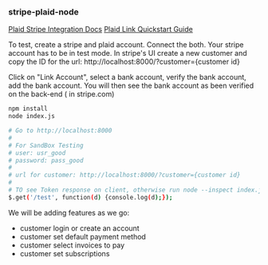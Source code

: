 ### stripe-plaid-node

[Plaid Stripe Integration Docs](https://plaid.com/docs/link/stripe/)
[Plaid Link Quickstart Guide](https://plaid.com/docs/quickstart)

To test, create a stripe and plaid account. Connect the both.
Your stripe account has to be in test mode.
In stripe's UI create a new customer and copy the ID for the url:
http://localhost:8000/?customer={customer id}

Click on "Link Account", select a bank account, verify the bank account, add the bank account.
You will then see the bank account as been verified on the back-end ( in stripe.com)

``` bash
npm install
node index.js

# Go to http://localhost:8000
#
# For SandBox Testing
# user: usr_good
# password: pass_good
#
# url for customer: http://localhost:8000/?customer={customer id}
#
# TO see Token response on client, otherwise run node --inspect index.js
$.get('/test', function(d) {console.log(d);});
```
We will be adding features as we go:
- customer login or create an account
- customer set default payment method
- customer select invoices to pay
- customer set subscriptions
